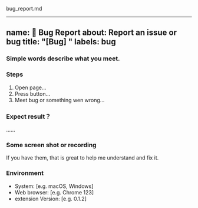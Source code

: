 bug_report.md

---
name: 🐛 Bug Report
about: Report an issue or bug
title: "[Bug] "
labels: bug
---

### Simple words describe what you meet.

### Steps
1. Open page…
2. Press button…
3. Meet bug or something wen wrong…

### Expect result？
......

### Some screen shot or recording
If you have them, that is great to help me understand and fix it.

### Environment
 - System: [e.g. macOS, Windows]
 - Web browser: [e.g. Chrome 123]
 - extension Version: [e.g. 0.1.2]
